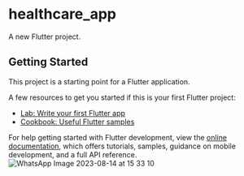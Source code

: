 # healthcare_app

A new Flutter project.

## Getting Started

This project is a starting point for a Flutter application.

A few resources to get you started if this is your first Flutter project:

- [Lab: Write your first Flutter app](https://docs.flutter.dev/get-started/codelab)
- [Cookbook: Useful Flutter samples](https://docs.flutter.dev/cookbook)

For help getting started with Flutter development, view the
[online documentation](https://docs.flutter.dev/), which offers tutorials,
samples, guidance on mobile development, and a full API reference.
![WhatsApp Image 2023-08-14 at 15 33 10](https://github.com/Prbhat56/Eyecare_app21/assets/136698191/3cb90bfd-5e97-400a-b210-4e28f78974d4)

